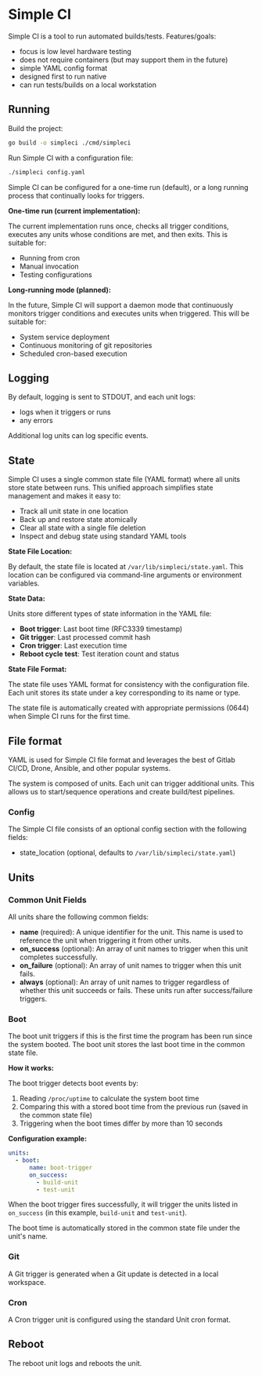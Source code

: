 # Simple CI

Simple CI is a tool to run automated builds/tests. Features/goals:

- focus is low level hardware testing
- does not require containers (but may support them in the future)
- simple YAML config format
- designed first to run native
- can run tests/builds on a local workstation

## Running

Build the project:

```bash
go build -o simpleci ./cmd/simpleci
```

Run Simple CI with a configuration file:

```bash
./simpleci config.yaml
```

Simple CI can be configured for a one-time run (default), or a long running
process that continually looks for triggers.

**One-time run (current implementation):**

The current implementation runs once, checks all trigger conditions, executes
any units whose conditions are met, and then exits. This is suitable for:

- Running from cron
- Manual invocation
- Testing configurations

**Long-running mode (planned):**

In the future, Simple CI will support a daemon mode that continuously monitors
trigger conditions and executes units when triggered. This will be suitable for:

- System service deployment
- Continuous monitoring of git repositories
- Scheduled cron-based execution

## Logging

By default, logging is sent to STDOUT, and each unit logs:

- logs when it triggers or runs
- any errors

Additional log units can log specific events.

## State

Simple CI uses a single common state file (YAML format) where all units store
state between runs. This unified approach simplifies state management and makes
it easy to:

- Track all unit state in one location
- Back up and restore state atomically
- Clear all state with a single file deletion
- Inspect and debug state using standard YAML tools

**State File Location:**

By default, the state file is located at `/var/lib/simpleci/state.yaml`. This
location can be configured via command-line arguments or environment variables.

**State Data:**

Units store different types of state information in the YAML file:

- **Boot trigger**: Last boot time (RFC3339 timestamp)
- **Git trigger**: Last processed commit hash
- **Cron trigger**: Last execution time
- **Reboot cycle test**: Test iteration count and status

**State File Format:**

The state file uses YAML format for consistency with the configuration file.
Each unit stores its state under a key corresponding to its name or type.

The state file is automatically created with appropriate permissions (0644) when
Simple CI runs for the first time.

## File format

YAML is used for Simple CI file format and leverages the best of Gitlab CI/CD,
Drone, Ansible, and other popular systems.

The system is composed of units. Each unit can trigger additional units. This
allows us to start/sequence operations and create build/test pipelines.

### Config

The Simple CI file consists of an optional config section with the following
fields:

- state_location (optional, defaults to `/var/lib/simpleci/state.yaml`)

## Units

### Common Unit Fields

All units share the following common fields:

- **name** (required): A unique identifier for the unit. This name is used to
  reference the unit when triggering it from other units.
- **on_success** (optional): An array of unit names to trigger when this unit
  completes successfully.
- **on_failure** (optional): An array of unit names to trigger when this unit
  fails.
- **always** (optional): An array of unit names to trigger regardless of whether
  this unit succeeds or fails. These units run after success/failure triggers.

### Boot

The boot unit triggers if this is the first time the program has been run since
the system booted. The boot unit stores the last boot time in the common state
file.

**How it works:**

The boot trigger detects boot events by:

1. Reading `/proc/uptime` to calculate the system boot time
2. Comparing this with a stored boot time from the previous run (saved in the
   common state file)
3. Triggering when the boot times differ by more than 10 seconds

**Configuration example:**

```yaml
units:
  - boot:
      name: boot-trigger
      on_success:
        - build-unit
        - test-unit
```

When the boot trigger fires successfully, it will trigger the units listed in
`on_success` (in this example, `build-unit` and `test-unit`).

The boot time is automatically stored in the common state file under the unit's
name.

### Git

A Git trigger is generated when a Git update is detected in a local workspace.

### Cron

A Cron trigger unit is configured using the standard Unit cron format.

## Reboot

The reboot unit logs and reboots the unit.
